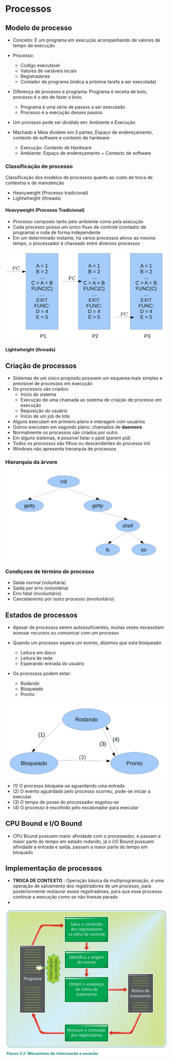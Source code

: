 # Processos

## Modelo de processo

- Conceito: É um programa em execução acompanhando de valores de tempo de execução

- Processo:
    - Código executável
    - Valores de variáveis locais
    - Registradores
    - Contador de programa (indica a próxima tarefa a ser executada)

- Diferença de processo e programa: Programa é receita de bolo, processo é o ato de fazer o bolo.
    - Programa é uma série de passos a ser executado
    - Processo é a execução desses passos

- Um processo pode ser dividido em: Ambiente e Execução

- Machado e Maia dividem em 3 partes, Espaço de endereçamento, contexto de software e contexto de hardware:
    - Execução: Contexto de Hardware
    - Ambiente: Espaço de endereçamento + Contexto de software

### Classificação de processo

Classificação dos modelos de processos quanto ao custo de troca de contextos e de manutenção

- Heavyweight (Processo tradicional)
- Lightwheight (threads)

#### Heavyweight (Processo Tradicional)

- Processo composto tanto pelo ambiente como pela execução
- Cada processo possui um único fluxo de controle (contador de programa) e roda de forma independente
- Em um determinado instante, há vários processos ativos ao mesmo tempo, o processador é chaveado entre diversos processos

![Visualização dos processos](../../../images/processotradicional.png)


#### Lightwheight (threads)

## Criação de processos

- Sistemas de um único propósito possuem um esquema mais simples e previsível de processos em execução
- Os processos são criados:
    - Ínicio do sistema
    - Execução de uma chamada ao sistema de criação de processo em execução
    - Requisição do usuário
    - Ínicio de um job de lote
- Alguns executam em primeiro plano e interagem com usuários
- Outros executam em segundo plano: chamados de **daemons**
- Normalmente os processos são criados por outro.
- Em alguns sistemas, é possível listar o ppid (parent pid)
- Todos os processos são filhos ou descendentes do processo init
- Windows não apresenta hierarquia de processos

### Hierarquia da árvore

![hierarquia da árvore](../../../images/hierarquiaarvore.png)

### Condiçoes de término de processo

- Sáida normal (voluntária)
- Saída por erro (voluntária)
- Erro fatal (involuntário)
- Cancelamento por outro processo (involuntário)

## Estados de processos

- Apesar de processos serem autossuficientes, muitas vezes necessitam acessar recursos ou comunicar com um processo
- Quando um processo espera um evento, dizemos que esta bloqueado
    - Leitura em disco
    - Leitura de rede
    - Esperando entrada do usuário

- Os processos podem estar:
    - Rodando
    - Bloqueado
    - Pronto

![alt text](../../../images/processosestado.png)

- (1) O processo bloqueia-se aguardando uma entrada
- (2) O evento aguardado pelo processo ocorreu, pode-se iniciar a executar.
- (3) O tempo de posse do processador esgotou-se
- (4) O processo é escolhido pelo escalonador para executar

## CPU Bound e I/O Bound

- CPU Bound possuem maior afinidade com o procesasdor, e passam a maior parte do tempo em estado rodando, já o I/O Bound possuem afinidade a entrada e saída, passam a maior parte do tempo em bloquado.

## Implementação de processos

- **TROCA DE CONTEXTO** : Operação básica da multiprogramação, é uma operação de salvamento dos registradores de um processo, para posteriormente restaurar esses regsitradroes, para que esse processo continue a execução como se não tivesse parado
-  

![alt text](../../../images/interrupcao.png)
